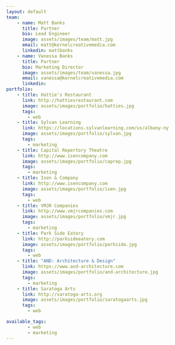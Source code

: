 ```yaml
---
layout: default
team:
    - name: Matt Banks
      title: Partner
      bio: Lead Engineer
      image: assets/images/team/matt.jpg
      email: matt@kernelcreativemedia.com
      linkedin: mattbanks
    - name: Vanessa Banks
      title: Partner
      bio: Marketing Director
      image: assets/images/team/vanessa.jpg
      email: vanessa@kernelcreativemedia.com
      linkedin:
portfolio:
    - title: Hattie's Restaurant
      link: http://hattiesrestaurant.com
      image: assets/images/portfolio/hatties.jpg
      tags:
        - web
    - title: Sylvan Learning
      link: https://locations.sylvanlearning.com/us/albany-ny
      image: assets/images/portfolio/sylvan.jpg
      tags:
        - marketing
    - title: Capital Repertory Theatre
      link: http://www.isencompany.com
      image: assets/images/portfolio/caprep.jpg
      tags:
        - marketing
    - title: Isen & Company
      link: http://www.isencompany.com
      image: assets/images/portfolio/isen.jpg
      tags:
        - web
    - title: VMJR Companies
      link: http://www.vmjrcompanies.com
      image: assets/images/portfolio/vmjr.jpg
      tags:
        - marketing
    - title: Park Side Eatery
      link: http://parksideeatery.com
      image: assets/images/portfolio/parkside.jpg
      tags:
        - web
    - title: "AND: Architecture & Design"
      link: https://www.and-architecture.com
      image: assets/images/portfolio/and-architecture.jpg
      tags:
        - marketing
    - title: Saratoga Arts
      link: http://saratoga-arts.org
      image: assets/images/portfolio/saratogaarts.jpg
      tags:
        - web

available_tags:
        - web
        - marketing
---
```

